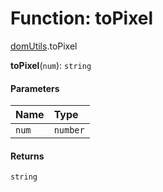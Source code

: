 # Function: toPixel

[domUtils](/auto-docs/editor/modules/domUtils.md).toPixel

**toPixel**(`num`): `string`

#### Parameters

| Name | Type |
| :------ | :------ |
| `num` | `number` |

#### Returns

`string`
